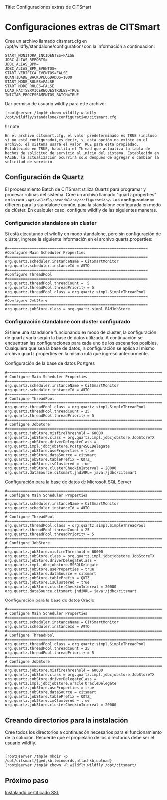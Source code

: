 Title: Configuraciones extras de CITSmart

# Configuraciones extras de CITSmart

Cree un archivo llamado citsmart.cfg en /opt/wildfly/standalone/configuration/ con la información a continuación:

``` shell
START_MONITORA_INCIDENTES=FALSE
JDBC_ALIAS_REPORTS=
JDBC_ALIAS_BPM=
JDBC_ALIAS_BPM_EVENTOS=
START_VERIFICA_EVENTOS=FALSE
QUANTIDADE_BACKUPLOGDADOS=1000
START_MODE_RULES=FALSE
START_MODE_RULES=FALSE
LOAD_FACTSERVICEREQUESTRULES=TRUE
INICIAR_PROCESSAMENTOS_BATCH=TRUE
```

Dar permiso de usuario wildfly para este archivo:

``` shell
[root@server /tmp]# chown wildfly.wildfly /opt/wildfly/standalone/configuration/citsmart.cfg
```

!!! note

	En el archivo citsmart.cfg, el valor predeterminado es TRUE (incluso si no está configurado),es decir, si esta opción no existe en el archivo, el sistema usará el valor TRUE para esta propiedad. Establecido en TRUE, habilita el Thread que actualiza la tabla de hechos de solicitud de servicio al inicio del sistema. Establecido en FALSE, la actualización ocurrirá solo después de agregar o cambiar la solicitud de servicio.


## Configuración de Quartz

El procesamiento Batch de CITSmart utiliza Quartz para programar y procesar rutinas del sistema. Cree un archivo llamado "quartz.properties" en la ruta `/opt/wildfly/standalone/configuration/`. Las configuraciones difieren para la standalone común, para la standalone configurada en modo de clúster. En cualquier caso, configure wildfly de las siguientes maneras.

### Configuración standalone sin cluster

Si está ejecutando el wildfly en modo standalone, pero sin configuración de clúster, ingrese la siguiente información en el archivo quarts.properties:

``` shell
#===============================================================
#Configure Main Scheduler Properties
#===============================================================
org.quartz.scheduler.instanceName = CitSmartMonitor
org.quartz.scheduler.instanceId = AUTO
#===============================================================
#Configure ThreadPool
#===============================================================
org.quartz.threadPool.threadCount =  5
org.quartz.threadPool.threadPriority = 5
org.quartz.threadPool.class = org.quartz.simpl.SimpleThreadPool
#===============================================================
#Configure JobStore
#===============================================================
org.quartz.jobStore.class = org.quartz.simpl.RAMJobStore
```

### Configuración standalone con cluster configurado

Si tiene una standalone funcionando en modo de clúster, la configuración de quartz varía según la base de datos utilizada. A continuación se encuentran las configuraciones para cada uno de los escenarios posibles. Cualquiera que sea la base de datos, la configuración se aplica al mismo archivo quartz.properties en la misma ruta que ingresó anteriormente.

Configuración de la base de datos Postgres

``` shell
#============================================================================
# Configure Main Scheduler Properties
#============================================================================
org.quartz.scheduler.instanceName = CitSmartMonitor
org.quartz.scheduler.instanceId = AUTO
#============================================================================
# Configure ThreadPool
#============================================================================
org.quartz.threadPool.class = org.quartz.simpl.SimpleThreadPool
org.quartz.threadPool.threadCount = 25
org.quartz.threadPool.threadPriority = 5
#============================================================================
# Configure JobStore
#============================================================================
org.quartz.jobStore.misfireThreshold = 60000
org.quartz.jobStore.class = org.quartz.impl.jdbcjobstore.JobStoreTX
org.quartz.jobStore.driverDelegateClass = org.quartz.impl.jdbcjobstore.PostgreSQLDelegate
org.quartz.jobStore.useProperties = true
org.quartz.jobStore.dataSource = citsmart
org.quartz.jobStore.tablePrefix = QRTZ_
org.quartz.jobStore.isClustered = true
org.quartz.jobStore.clusterCheckinInterval = 20000
org.quartz.dataSource.citsmart.jndiURL= java:/jdbc/citsmart
```

Configuración para la base de datos de Microsoft SQL Server

``` shell
#============================================================================
# Configure Main Scheduler Properties
#============================================================================
org.quartz.scheduler.instanceName = CitSmartMonitor
org.quartz.scheduler.instanceId = AUTO
#============================================================================
# Configure ThreadPool
#============================================================================
org.quartz.threadPool.class = org.quartz.simpl.SimpleThreadPool
org.quartz.threadPool.threadCount = 25
org.quartz.threadPool.threadPriority = 5
#============================================================================
# Configure JobStore
#============================================================================
org.quartz.jobStore.misfireThreshold = 60000
org.quartz.jobStore.class = org.quartz.impl.jdbcjobstore.JobStoreTX
org.quartz.jobStore.driverDelegateClass = org.quartz.impl.jdbcjobstore.MSSQLDelegate
org.quartz.jobStore.useProperties = true
org.quartz.jobStore.dataSource = citsmart
org.quartz.jobStore.tablePrefix = QRTZ_
org.quartz.jobStore.isClustered = true
org.quartz.jobStore.clusterCheckinInterval = 20000
org.quartz.dataSource.citsmart.jndiURL= java:/jdbc/citsmart
```

Configuración para la base de datos Oracle

``` shell
#============================================================================
# Configure Main Scheduler Properties
#============================================================================
org.quartz.scheduler.instanceName = CitSmartMonitor
org.quartz.scheduler.instanceId = AUTO
#============================================================================
# Configure ThreadPool
#============================================================================
org.quartz.threadPool.class = org.quartz.simpl.SimpleThreadPool
org.quartz.threadPool.threadCount = 25
org.quartz.threadPool.threadPriority = 5
#============================================================================
# Configure JobStore
#============================================================================
org.quartz.jobStore.misfireThreshold = 60000
org.quartz.jobStore.class = org.quartz.impl.jdbcjobstore.JobStoreTX
org.quartz.jobStore.driverDelegateClass = org.quartz.impl.jdbcjobstore.oracle.OracleDelegate
org.quartz.jobStore.useProperties = true
org.quartz.jobStore.dataSource = citsmart
org.quartz.jobStore.tablePrefix = QRTZ_
org.quartz.jobStore.isClustered = true
org.quartz.jobStore.clusterCheckinInterval = 20000
```

## Creando directorios para la instalación

Cree todos los directorios a continuación necesarios para el funcionamiento de la solución. Recuerde que el propietario de los directorios debe ser el usuario wildfly.

``` shell

[root@server /tmp]# mkdir -p /opt/citsmart/{ged,kb,twinwords,attachkb,upload}
[root@server /tmp]# chown -R wildfly.wildfly /opt/citsmart/

```

## Próximo paso

[Instalando certificado SSL][1]

[1]:/es-es/citsmart-platform-8/get-started/installation-and-upgrade/perform-installation/install-certificate.html
